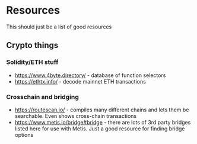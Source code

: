 # Resources

This should just be a list of good resources

## Crypto things
### Solidity/ETH stuff
- https://www.4byte.directory/ - database of function selectors
- https://ethtx.info/ - decode mainnet ETH transactions

### Crosschain and bridging
- https://routescan.io/ - compiles many different chains and lets them be searchable. Even shows cross-chain transactions
- https://www.metis.io/bridge#bridge - there are lots of 3rd party bridges listed here for use with Metis. Just a good resource for finding bridge options

